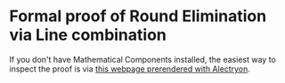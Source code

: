 # Formal proof of Round Elimination via Line combination

If you don't have Mathematical Components installed, the easiest way to inspect the proof is via [this webpage prerendered with Alectryon](https://joonazan.github.io/line-combination-proofs/line_combination.v.html).
